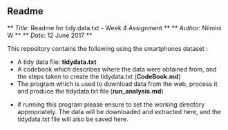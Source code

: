 
## Readme
** _Title_: Readme for tidy.data.txt - Week 4 Assignment **
** _Author_: Nilmini W **
** _Date_: 12 June 2017 **



This repository contains the following using the smartphones dataset :
* A tidy data file: **tidydata.txt**
* A codebook which describes where the data were obtained from, and the steps taken to create the tidydata.txt (**CodeBook.md**)
* The program which is used to download data from the web, process it and produce the tidydata.txt file (**run_analysis.md**)
+ if running this program please ensure to set the working directory appropriately. The data will be downloaded and extracted here, and the tidydata.txt file will also be saved here.